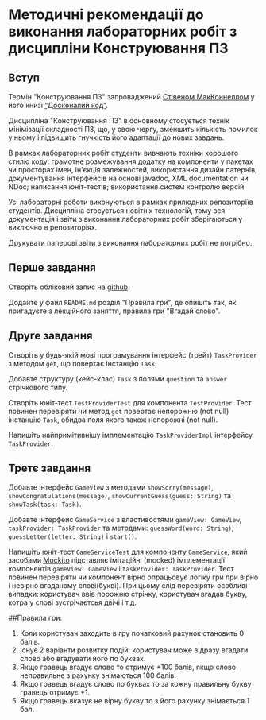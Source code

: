 ﻿# Методичні рекомендації до виконання лабораторних робіт з дисципліни Конструювання ПЗ

## Вступ

Термін "Конструювання ПЗ" запроваджений [Стівеном МакКоннеллом](https://en.wikipedia.org/wiki/Steve_McConnell) у його книзі ["Досконалий код"](https://en.wikipedia.org/wiki/Code_Complete). 

Дисципліна "Конструювання ПЗ" в основному стосується технік мінімізації складності ПЗ, що, у свою чергу, зменшить кількість помилок у ньому і підвищить гнучкість його адаптації до нових завдань. 

В рамках лабораторних робіт студенти вивчають техніки хорошого стилю коду: грамотне розмежування додатку на компоненти у пакетах чи просторах імен, ін'єкція залежностей, використання дизайн патернів, документування інтерфейсів на основі javadoc, XML documentation чи NDoc; 
написання юніт-тестів;
використання систем контролю версій.

Усі лабораторні роботи виконуються в рамках прилюдних репозиторіїв студентів. 
Дисципліна стосується новітніх технологій, тому вся документація і звіти з виконання лабораторних робіт зберігаються у виключно в репозиторіях. 

Друкувати паперові звіти з виконання лабораторних робіт не потрібно.

## Перше завдання

Створіть обліковий запис на [github](github.com).

Додайте у файл `README.md` розділ "Правила гри", де опишіть так, як пригадуєте з лекційного заняття, правила гри "Вгадай слово".

## Друге завдання 

Створіть у будь-якій мові програмування інтерфейс (трейт) `TaskProvider` з методом `get`, що повертає інстанцію `Task`.

Добавте структуру (кейс-клас) `Task` з полями `question` та `answer` стрічкового типу.

Створіть юніт-тест `TestProviderTest` для компонента `TestProvider`. Тест повинен перевіряти чи метод `get` повертає непорожню (not null) інстанцію `Task`, обидва поля якого також непорожні (not null).

Напишіть найпримітивнішу імплементацію `TaskProviderImpl` інтерфейсу `TaskProvider`.

## Третє завдання

Добавте інтерфейс `GameView` з методами `showSorry(message)`, `showCongratulations(message)`, `showCurrentGuess(guess: String)` та `showTask(task: Task)`.

Добавте інтерфейс `GameService` з властивостями `gameView: GameView`, `taskProvider: TaskProvider` та методами: `guessWord(word: String)`, `guessLetter(letter: String)` і `start()`.

Напишіть юніт-тест `GameServiceTest` для компоненту `GameService`, який засобами [Mockito](http://site.mockito.org/) підставляє імітаційні (mocked) імплементації компонентів `gameView: GameView` і `taskProvider: TaskProvider`. Тест повинен перевіряти чи компонент вірно опрацьовує логіку гри при вірно і невірно вгаданому слові(букві). При цьому слід перевіряти особливі випадки: користувач ввів порожню стрічку, користувач вгадав букву, котра у слові зустрічаєтсья двічі і т.д.

##Правила гри:

1. Коли користувач заходить в гру початковий рахунок становить 0 балів.
2. Існує 2 варіанти розвитку подій: користувач може відразу вгадати слово або вгадувати його по буквах.
3. Якщо гравець вгадує слово то отримує +100 балів, якщо слово неправильне з рахунку знімаються 100 балів.
4. Якщо гравець вгадує слово по буквах то за кожну правильну букву гравець отримує +1.
5. Якщо гравець вказує не вірну букву то з його рахунку знімається 1 бал.


